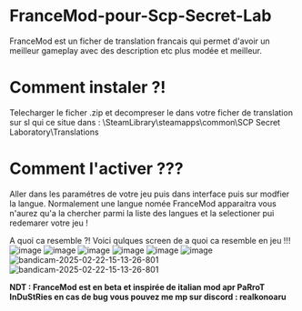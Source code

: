 # FranceMod-pour-Scp-Secret-Lab
FranceMod est un ficher de translation francais qui permet d'avoir un meilleur gameplay avec des description etc plus modée et meilleur.

#  Comment instaler ?!

Telecharger le ficher .zip et decompreser le dans votre ficher de translation sur sl qui ce situe dans : \SteamLibrary\steamapps\common\SCP Secret Laboratory\Translations

#  Comment l'activer ??? 

Aller dans les paramétres de votre jeu puis dans interface puis sur modfier la langue. Normalement une langue nomée FranceMod apparaitra vous n'aurez qu'a la chercher parmi la liste des langues et la selectioner pui redemarer votre jeu !

A quoi ca resemble ?! 
Voici qulques screen de a quoi ca resemble en jeu !!!
![image](https://github.com/user-attachments/assets/3f574b7e-1875-48b7-873a-b94abaa1639d)
![image](https://github.com/user-attachments/assets/90163ac1-de4b-448a-8cea-3a1e5b1f86ab)
![image](https://github.com/user-attachments/assets/6e66619a-b0d2-4120-9bfb-9346d6d5474a)
![image](https://github.com/user-attachments/assets/dd56b59b-3eb2-4121-81aa-4fb53017d3de)
![image](https://github.com/user-attachments/assets/f9757517-c847-4f2b-bc6b-f38388b14bad)
![image](https://github.com/user-attachments/assets/5b6e1e6e-fdc6-48c3-904d-1a6da48ba6bb)
![bandicam-2025-02-22-15-13-26-801](https://github.com/user-attachments/assets/dce01e4f-7503-4f47-9f73-f5eaddfd26a0)
![bandicam-2025-02-22-15-13-26-801](https://github.com/user-attachments/assets/2d087d21-7dac-439c-9e92-fb6c09c8eb22)

**NDT : FranceMod est en beta et inspirée de italian mod apr PaRroT InDuStRies en cas de bug vous pouvez me mp sur discord : realkonoaru**
